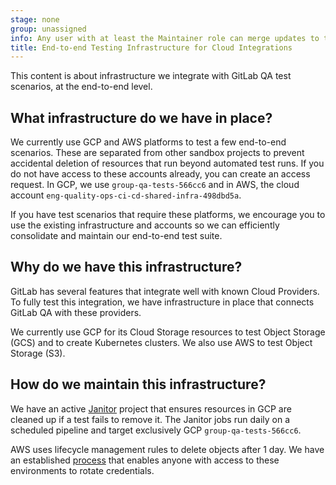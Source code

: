 ```yaml
---
stage: none
group: unassigned
info: Any user with at least the Maintainer role can merge updates to this content. For details, see https://docs.gitlab.com/ee/development/development_processes.html#development-guidelines-review.
title: End-to-end Testing Infrastructure for Cloud Integrations
---
```


This content is about infrastructure we integrate with GitLab QA test scenarios, at the end-to-end level.

## What infrastructure do we have in place?

We currently use GCP and AWS platforms to test a few end-to-end scenarios. These are separated from other
sandbox projects to prevent accidental deletion of resources that run beyond automated test runs. If you do not have
access to these accounts already, you can create an access request. In GCP, we use `group-qa-tests-566cc6`
and in AWS, the cloud account `eng-quality-ops-ci-cd-shared-infra-498dbd5a`.

If you have test scenarios that require these platforms, we encourage you to use the existing infrastructure and
accounts so we can efficiently consolidate and maintain our end-to-end test suite.

## Why do we have this infrastructure?

GitLab has several features that integrate well with known Cloud Providers. To fully test this integration,
we have infrastructure in place that connects GitLab QA with these providers.

We currently use GCP for its Cloud Storage resources to test Object Storage (GCS) and to create Kubernetes clusters. We also use AWS to test Object Storage (S3).

## How do we maintain this infrastructure?

We have an active [Janitor](https://gitlab.com/gitlab-com/gl-infra/gitlab-gcp-janitor) project that ensures resources in GCP are cleaned up if a test fails to remove it. The Janitor jobs run daily on a scheduled pipeline and target exclusively GCP `group-qa-tests-566cc6`.

AWS uses lifecycle management rules to delete objects after 1 day. We have an established [process](https://gitlab.com/gitlab-org/quality/engineering-productivity/team/-/blob/main/runbooks/rotating-credentials.md) that enables anyone with access to these environments to rotate credentials.
